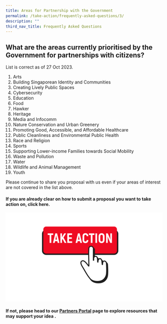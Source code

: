 ```yaml
---
title: Areas for Partnership with the Government
permalink: /take-action/frequently-asked-questions/3/
description: ""
third_nav_title: Frequently Asked Questions
---
```

## What are the areas currently prioritised by the Government for partnerships with citizens? 

List is correct as of 27 Oct 2023. 

1. Arts
2. Building Singaporean Identity and Communities
3. Creating Lively Public Spaces
4. Cybersecurity
5. Education
6. Food
7. Hawker
8. Heritage
9. Media and Infocomm
10. Nature Conservation and Urban Greenery
11. Promoting Good, Accessible, and Affordable Healthcare
12. Public Cleanliness and Environmental Public Health
13. Race and Religion
14. Sports
15. Supporting Lower-income Families towards Social Mobility
16. Waste and Pollution
17. Water
18. Wildlife and Animal Management
19. Youth

Please continue to share you proposal with us even if your areas of interest are not covered in the list above. 

#### If you are already clear on how to submit a proposal you want to take action on, click here. 

[![](/images/take%20action.png)](https://go.gov.sg/takeactiontoday)

#### If not, please head to our [Partners Portal](/take-action/partnersportal/) page to explore resources that may support your idea .
